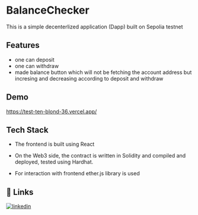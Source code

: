 # BalanceChecker

This is a simple decenterlized application (Dapp) built on Sepolia testnet 


## Features

- one can deposit 
- one can withdraw
- made balance button which will not be fetching the account address but incresing and decreasing according to deposit and withdraw



## Demo

https://test-ten-blond-36.vercel.app/


## Tech Stack 

 - The frontend is built using React

- On the Web3 side, the contract is written in Solidity and compiled and deployed, tested using Hardhat.

- For interaction with frontend ether.js library is used
## 🔗 Links

[![linkedin](https://img.shields.io/badge/linkedin-0A66C2?style=for-the-badge&logo=linkedin&logoColor=white)](https://www.linkedin.com/in/shubham-garg-6232181b8/)

